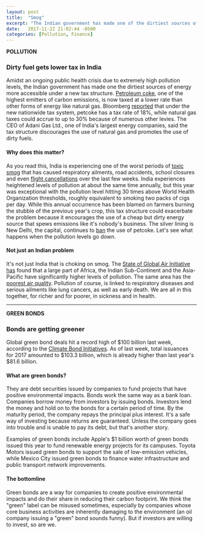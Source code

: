 ```yaml
---
layout: post
title:  "Smog"
excerpt: "The Indian government has made one of the dirtiest sources of energy more accessible under a new structure amidst an ongoing public health crisis. Green bonds hit a record of $100 billion in 2017."
date:   2017-11-22 21:02:44 -0500
categories: [Pollution, Finance]
---
```


**POLLUTION**

### Dirty fuel gets lower tax in India

Amidst an ongoing public health crisis due to extremely high pollution levels, the Indian government has made one the dirtiest sources of energy more accessible under a new tax structure.  [Petroleum coke](https://www.epa.gov/sites/production/files/2015-07/documents/emission-factors_2014.pdf), one of the highest emitters of carbon emissions, is now taxed at a lower rate than other forms of energy like natural gas. Bloomberg [reported](https://www.bloomberg.com/news/articles/2017-11-22/smog-choked-india-is-giving-the-filthiest-fuel-a-tax-advantage) that under the new nationwide tax system, petcoke has a tax rate of 18%, while natural gas taxes could accrue to up to 30% because of numerous other levies. The CEO of Adani Gas Ltd., one of India's largest energy companies, said the tax structure discourages the use of natural gas and promotes the use of dirty fuels.

#### Why does this matter?

As you read this, India is experiencing one of the worst periods of [toxic smog](https://www.nytimes.com/2017/11/08/world/asia/india-air-pollution.html) that has caused respiratory ailments, road accidents, school closures and even [flight cancellations](https://thewire.in/195106/delhi-air-pollution-public-health-emergency-says-ima-kejriwal-suggests-shutting-schools-days/) over the last few weeks. India experiences heightened levels of pollution at about the same time annually, but this year was exceptional with the pollution level hitting 30 times above World Health Organization thresholds, roughly equivalent to smoking two packs of cigs per day. While this annual occurrence has been blamed on farmers burning the stubble of the previous year's crop, this tax structure could exacerbate the problem because it encourages the use of a cheap but dirty energy source that spews emissions like it's nobody's business. The silver lining is New Delhi, the capital, continues to [ban](https://economictimes.indiatimes.com/news/politics-and-nation/supreme-court-upholds-ban-on-petroleum-coke-in-new-delhi-area/articleshow/61751665.cms) the use of petcoke. Let's see what happens when the pollution levels go down.

#### Not just an Indian problem

It's not just India that is choking on smog. The [State of Global Air Initiative has](https://www.stateofglobalair.org/air) found that a large part of Africa, the Indian Sub-Continent and the Asia-Pacific have significantly higher levels of pollution. The same area has the [poorest air quality](https://www.stateofglobalair.org/air/current). Pollution of course, is linked to respiratory diseases and serious ailments like lung cancers, as well as early death. We are all in this together, for richer and for poorer, in sickness and in health.

* * *

**GREEN BONDS**

### Bonds are getting greener

Global green bond deals hit a record high of $100 billion last week, according to the [Climate Bond Initiatives](https://www.climatebonds.net/). As of last week, total issuances for 2017 amounted to $103.3 billion, which is already higher than last year's $81.6 billion.

#### What are green bonds?

They are debt securities issued by companies to fund projects that have positive environmental impacts. Bonds work the same way as a bank loan. Companies borrow money from investors by issuing bonds. Investors lend the money and hold on to the bonds for a certain period of time. By the maturity period, the company repays the principal plus interest. It's a safe way of investing because returns are guaranteed. Unless the company goes into trouble and is unable to pay its debt, but that's another story.

Examples of green bonds include Apple's $1 billion worth of green bonds issued this year to fund renewable energy projects for its campuses. Toyota Motors issued green bonds to support the sale of low-emission vehicles, while Mexico City issued green bonds to finance water infrastructure and public transport network improvements.

#### The bottomline

Green bonds are a way for companies to create positive environmental impacts and do their share in reducing their carbon footprint. We think the "green" label can be misused sometimes, especially by companies whose core business activities are inherently damaging to the environment (an oil company issuing a "green" bond sounds funny). But if investors are willing to invest, so are we.
